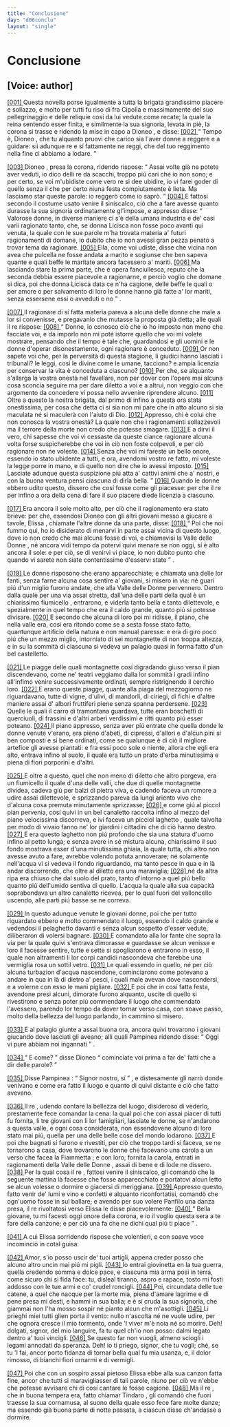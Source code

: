 ```yaml
---
title: "Conclusione"
day: "d06conclu"
layout: "single"
---
```

<div id="d06conclu" type="conclusion" who="author">
 <h1>
  Conclusione
 </h1>
 <p>
  <h2>
   [Voice: author]
  </h2>
 </p>
 <p>
  <a href="{{ site.baseurl }}enDecameron/d06conclu#p06970001">
   [001]
  </a>
  Questa novella porse igualmente a tutta la brigata grandissimo piacere e sollazzo, e molto per tutti fu riso di
  <name persref="fratecipolla" type="person">
   fra Cipolla
  </name>
  e massimamente del suo pellegrinaggio e delle reliquie cos&iacute; da lui vedute come recate; la quale la
  <name persref="elissa" type="person">
   reina
  </name>
  sentendo esser finita, e similmente la sua signoria, levata in pi&egrave;, la corona si trasse e ridendo la mise in capo a
  <name persref="dioneo" type="person">
   Dioneo
  </name>
  , e disse:
  <a href="{{ site.baseurl }}enDecameron/d06conclu#p06970002">
   [002]
  </a>
  <q direct="unspecified" who="elissa">
   Tempo &egrave;,
   <name persref="dioneo" type="person">
    Dioneo
   </name>
   , che tu alquanto pruovi che carico sia l'aver donne a reggere e a guidare: sii adunque re e s&iacute; fattamente ne reggi, che del tuo reggimento nella fine ci abbiamo a lodare.
  </q>
 </p>
 <p>
  <a href="{{ site.baseurl }}enDecameron/d06conclu#p06970003">
   [003]
  </a>
  <name persref="dioneo" type="person">
   Dioneo
  </name>
  , presa la corona, ridendo rispose:
  <q direct="unspecified" who="dioneo">
   Assai volte gi&agrave; ne potete aver veduti, io dico delli re da scacchi, troppo pi&uacute; cari che io non sono; e per certo, se voi m'ubidiste come vero re si dee ubidire, io vi farei goder di quello senza il che per certo niuna festa compiutamente &egrave; lieta. Ma lasciamo star queste parole: io regger&ograve; come io sapr&ograve;.
  </q>
  <a href="{{ site.baseurl }}enDecameron/d06conclu#p06970004">
   [004]
  </a>
  E fattosi secondo il costume usato venire il siniscalco, ci&ograve; che a fare avesse quanto durasse la sua signoria ordinatamente gl'impose, e appresso disse:
  <q direct="unspecified" who="dioneo">
   Valorose donne, in diverse maniere ci s'&egrave; della umana industria e de' casi varii ragionato tanto, che, se donna
   <name persref="licisca" type="person">
    Licisca
   </name>
   non fosse poco avanti qui venuta, la quale con le sue parole m'ha trovata materia a' futuri ragionamenti di domane, io dubito che io non avessi gran pezza penato a trovar tema da ragionare.
   <a href="{{ site.baseurl }}enDecameron/d06conclu#p06970005">
    [005]
   </a>
   Ella, come voi udiste, disse che vicina non avea che pulcella ne fosse andata a marito e sogiunse che ben sapeva quante e quali beffe le maritate ancora facessero a' mariti.
   <a href="{{ site.baseurl }}enDecameron/d06conclu#p06970006">
    [006]
   </a>
   Ma lasciando stare la prima parte, che &egrave; opera fanciullesca, reputo che la seconda debbia essere piacevole a ragionarne, e perci&ograve; voglio che domane si dica, poi che donna
   <name persref="licisca" type="person">
    Licisca
   </name>
   data ce n'ha cagione,
   <seg type="topic">
    delle beffe le quali o per amore o per salvamento di loro le donne hanno gi&agrave; fatte a' lor mariti, senza essersene essi o avveduti o no
   </seg>
  </q>
  .
 </p>
 <p>
  <a href="{{ site.baseurl }}enDecameron/d06conclu#p06970007">
   [007]
  </a>
  Il ragionare di s&iacute; fatta materia pareva a alcuna delle donne che male a lor si convenisse, e pregavanlo che mutasse la proposta gi&agrave; detta; alle quali il
  <name persref="dioneo" type="person">
   re
  </name>
  rispose:
  <a href="{{ site.baseurl }}enDecameron/d06conclu#p06970008">
   [008]
  </a>
  <q direct="unspecified" who="dioneo">
   Donne, io conosco ci&ograve; che io ho imposto non meno che facciate voi, e da imporlo non mi pot&eacute; istorre quello che voi mi volete mostrare, pensando che il tempo &egrave; tale che, guardandosi e gli uomini e le donne d'operar disonestamente, ogni ragionare &egrave; conceduto.
   <a href="{{ site.baseurl }}enDecameron/d06conclu#p06970009">
    [009]
   </a>
   Or non sapete voi che, per la perversit&agrave; di questa stagione, li giudici hanno lasciati i tribunali? le leggi, cos&iacute; le divine come le umane, tacciono? e ampia licenzia per conservar la vita &egrave; conceduta a ciascuno?
   <a href="{{ site.baseurl }}enDecameron/d06conclu#p06970010">
    [010]
   </a>
   Per che, se alquanto s'allarga la vostra onest&agrave; nel favellare, non per dover con l'opere mai alcuna cosa sconcia seguire ma per dare diletto a voi e a altrui, non veggio con che argomento da concedere vi possa nello avvenire riprendere alcuno.
   <a href="{{ site.baseurl }}enDecameron/d06conclu#p06970011">
    [011]
   </a>
   Oltre a questo la nostra brigata, dal primo d&iacute; infino a questa ora stata onestissima, per cosa che detta ci si sia non mi pare che in atto alcuno si sia maculata n&eacute; si maculer&agrave; con l'aiuto di Dio.
   <a href="{{ site.baseurl }}enDecameron/d06conclu#p06970012">
    [012]
   </a>
   Appresso, chi &egrave; colui che non conosca la vostra onest&agrave;? La quale non che i ragionamenti sollazzevoli ma il terrore della morte non credo che potesse smagare.
   <a href="{{ site.baseurl }}enDecameron/d06conclu#p06970013">
    [013]
   </a>
   E a dirvi il vero, chi sapesse che voi vi cessaste da queste ciance ragionare alcuna volta forse suspicherebbe che voi in ci&ograve; non foste colpevoli, e per ci&ograve; ragionare non ne voleste.
   <a href="{{ site.baseurl }}enDecameron/d06conclu#p06970014">
    [014]
   </a>
   Senza che voi mi fareste un bello onore, essendo io stato ubidente a tutti, e ora, avendomi vostro re fatto, mi voleste la legge porre in mano, e di quello non dire che io avessi imposto.
   <a href="{{ site.baseurl }}enDecameron/d06conclu#p06970015">
    [015]
   </a>
   Lasciate adunque questa suspizione pi&uacute; atta a' cattivi animi che a' nostri, e con la buona ventura pensi ciascuna di dirla bella.
  </q>
  <a href="{{ site.baseurl }}enDecameron/d06conclu#p06970016">
   [016]
  </a>
  Quando le donne ebbero udito questo, dissero che cos&iacute; fosse come gli piacesse: per che il re per infino a ora della cena di fare il suo piacere diede licenzia a ciascuno.
 </p>
 <p>
  <a href="{{ site.baseurl }}enDecameron/d06conclu#p06970017">
   [017]
  </a>
  Era ancora il sole molto alto, per ci&ograve; che il ragionamento era stato brieve: per che, essendosi
  <name persref="dioneo" type="person">
   Dioneo
  </name>
  con gli altri giovani messo a giucare a tavole,
  <name persref="elissa" type="person">
   Elissa
  </name>
  , chiamate l'altre donne da una parte, disse:
  <a href="{{ site.baseurl }}enDecameron/d06conclu#p06970018">
   [018]
  </a>
  <q direct="unspecified" who="elissa">
   Poi che noi fummo qui, ho io disiderato di menarvi in parte assai vicina di questo luogo, dove io non credo che mai alcuna fosse di voi, e chiamavisi la
   <name placeref="valledonnebrigata-01" type="place">
    Valle delle Donne
   </name>
   , n&eacute; ancora vidi tempo da potervi quivi menare se non oggi, s&iacute; &egrave; alto ancora il sole: e per ci&ograve;, se di venirvi vi piace, io non dubito punto che quando vi sarete non siate contentissime d'esservi state
  </q>
  .
 </p>
 <p>
  <a href="{{ site.baseurl }}enDecameron/d06conclu#p06970019">
   [019]
  </a>
  Le donne risposono che erano apparecchiate; e chiamata una delle lor fanti, senza farne alcuna cosa sentire a' giovani, si misero in via: n&eacute; guari pi&uacute; d'un miglio furono andate, che alla
  <name placeref="valledonnebrigata-01" type="place">
   Valle delle Donne
  </name>
  pervennero. Dentro dalla quale per una via assai stretta, dall'una delle parti della qual &egrave; un
  <name placeref="fiumicello1-c06" type="place">
   chiarissimo fiumicello
  </name>
  , entrarono, e viderla tanto bella e tanto dilettevole, e spezialmente in quel tempo che era il caldo grande, quanto pi&uacute; si potesse divisare.
  <a href="{{ site.baseurl }}enDecameron/d06conclu#p06970020">
   [020]
  </a>
  E secondo che alcuna di loro poi mi ridisse, il piano, che nella valle era, cos&iacute; era ritondo come se a sesta fosse stato fatto, quantunque artificio della natura e non manual paresse: e era di giro poco pi&uacute; che un mezzo miglio, intorniato di
  <name placeref="montagnette-c06" type="place">
   sei montagnette
  </name>
  di non troppa altezza, e in su la sommit&agrave; di ciascuna si vedeva un palagio quasi in forma fatto d'un bel castelletto.
 </p>
 <p>
  <a href="{{ site.baseurl }}enDecameron/d06conclu#p06970021">
   [021]
  </a>
  Le piagge delle quali
  <name placeref="montagnette-c06" type="place">
   montagnette
  </name>
  cos&iacute; digradando giuso verso il pian discendevano, come ne' teatri veggiamo dalla lor sommit&agrave; i gradi infino all'infimo venire successivamente ordinati, sempre ristrignendo il cerchio loro.
  <a href="{{ site.baseurl }}enDecameron/d06conclu#p06970022">
   [022]
  </a>
  E erano queste piagge, quante alla piaga del mezzogiorno ne riguardavano, tutte di vigne, d'ulivi, di mandorli, di ciriegi, di fichi e d'altre maniere assai d'
  <name placeref="alberifrutt-c06" type="place">
   albori fruttiferi
  </name>
  piene senza spanna perdersene.
  <a href="{{ site.baseurl }}enDecameron/d06conclu#p06970023">
   [023]
  </a>
  Quelle le quali il carro di tramontana guardava, tutte eran boschetti di querciuoli, di frassini e d'altri arberi verdissimi e ritti quanto pi&uacute; esser poteano.
  <a href="{{ site.baseurl }}enDecameron/d06conclu#p06970024">
   [024]
  </a>
  Il piano appresso, senza aver pi&uacute; entrate che quella donde le donne venute v'erano, era pieno d'abeti, di cipressi, d'allori e d'alcun pini s&iacute; ben composti e s&iacute; bene ordinati, come se qualunque &egrave; di ci&ograve; il migliore artefice gli avesse piantati: e fra essi poco sole o niente, allora che egli era alto, entrava infino al suolo, il quale era tutto un
  <name placeref="prato-c06" type="place">
   prato
  </name>
  d'erba minutissima e piena di fiori porporini e d'altri.
 </p>
 <p>
  <a href="{{ site.baseurl }}enDecameron/d06conclu#p06970025">
   [025]
  </a>
  E oltre a questo, quel che non meno di diletto che altro porgeva, era un
  <name placeref="fiumicello2-c06" type="place">
   fiumicello
  </name>
  il quale d'una delle valli, che due di quelle
  <name placeref="montagnette-c06" type="place">
   montagnette
  </name>
  dividea, cadeva gi&uacute; per balzi di pietra viva, e cadendo faceva un romore a udire assai dilettevole, e sprizzando pareva da lungi ariento vivo che d'alcuna cosa premuta minutamente sprizzasse;
  <a href="{{ site.baseurl }}enDecameron/d06conclu#p06970026">
   [026]
  </a>
  e come gi&uacute; al piccol pian pervenia, cos&iacute; quivi in un bel canaletto raccolta infino al mezzo del piano velocissima discorreva, e ivi faceva un picciol
  <name placeref="laghettobrigata-01" type="place">
   laghetto
  </name>
  , quale talvolta per modo di vivaio fanno ne' lor giardini i cittadini che di ci&ograve; hanno destro.
  <a href="{{ site.baseurl }}enDecameron/d06conclu#p06970027">
   [027]
  </a>
  E era questo laghetto non pi&uacute; profondo che sia una statura d'uomo infino al petto lunga; e senza avere in s&eacute; mistura alcuna, chiarissimo il suo fondo mostrava esser d'una minutissima ghiaia, la quale tutta, chi altro non avesse avuto a fare, avrebbe volendo potuta annoverare; n&eacute; solamente nell'acqua vi si vedeva il fondo riguardando, ma tanto pesce in qua e in l&agrave; andar discorrendo, che oltre al diletto era una maraviglia;
  <a href="{{ site.baseurl }}enDecameron/d06conclu#p06970028">
   [028]
  </a>
  n&eacute; da altra ripa era chiuso che dal suolo del prato, tanto d'intorno a quel pi&uacute; bello quanto pi&uacute; dell'umido sentiva di quello. L'acqua la quale alla sua capacit&agrave; soprabondava un altro canaletto ricevea, per lo qual fuori del valloncello uscendo, alle parti pi&uacute; basse se ne correva.
 </p>
 <p>
  <a href="{{ site.baseurl }}enDecameron/d06conclu#p06970029">
   [029]
  </a>
  In questo adunque venute le giovani donne, poi che per tutto riguardato ebbero e molto commendato il luogo, essendo il caldo grande e vedendosi il
  <name placeref="laghettobrigata-01" type="place">
   pelaghetto
  </name>
  davanti e senza alcun sospetto d'esser vedute, diliberaron di volersi bagnare.
  <a href="{{ site.baseurl }}enDecameron/d06conclu#p06970030">
   [030]
  </a>
  E comandato alla lor fante che sopra la via per la quale quivi s'entrava dimorasse e guardasse se alcun venisse e loro il facesse sentire, tutte e sette si spogliarono e entrarono in esso, il quale non altramenti li lor corpi candidi nascondeva che farebbe una vermiglia rosa un sottil vetro.
  <a href="{{ site.baseurl }}enDecameron/d06conclu#p06970031">
   [031]
  </a>
  Le quali essendo in quello, n&eacute; per ci&ograve; alcuna turbazion d'acqua nascendone, cominciarono come potevano a andare in qua in l&agrave; di dietro a' pesci, i quali male avevan dove nascondersi, e a volerne con esso le mani pigliare.
  <a href="{{ site.baseurl }}enDecameron/d06conclu#p06970032">
   [032]
  </a>
  E poi che in cos&iacute; fatta festa, avendone presi alcuni, dimorate furono alquanto, uscite di quello si rivestirono e senza poter pi&uacute; commendare il luogo che commendato l'avessero, parendo lor tempo da dover tornar verso casa, con soave passo, molto della bellezza del luogo parlando, in cammino si misero.
 </p>
 <p>
  <a href="{{ site.baseurl }}enDecameron/d06conclu#p06970033">
   [033]
  </a>
  E al palagio giunte a assai buona ora, ancora quivi trovarono i giovani giucando dove lasciati gli aveano; alli quali
  <name persref="pampinea" type="person">
   Pampinea
  </name>
  ridendo disse:
  <q direct="unspecified" who="pampinea">
   Oggi vi pure abbiam noi ingannati
  </q>
  .
 </p>
 <p>
  <a href="{{ site.baseurl }}enDecameron/d06conclu#p06970034">
   [034]
  </a>
  <q direct="unspecified" who="dioneo">
   E come?
  </q>
  disse
  <name persref="dioneo" type="person">
   Dioneo
  </name>
  <q direct="unspecified">
   cominciate voi prima a far de' fatti che a dir delle parole?
  </q>
 </p>
 <p>
  <a href="{{ site.baseurl }}enDecameron/d06conclu#p06970035">
   [035]
  </a>
  Disse
  <name persref="pampinea" type="person">
   Pampinea
  </name>
  :
  <q direct="unspecified" who="pampinea">
   Signor nostro, s&iacute;
  </q>
  , e distesamente gli narr&ograve; donde venivano e come era fatto il luogo e quanto di quivi distante e ci&ograve; che fatto avevano.
 </p>
 <p>
  <a href="{{ site.baseurl }}enDecameron/d06conclu#p06970036">
   [036]
  </a>
  Il
  <name persref="dioneo" type="person">
   re
  </name>
  , udendo contare la bellezza del luogo, disideroso di vederlo, prestamente fece comandar la cena: la qual poi che con assai piacer di tutti fu fornita, li tre giovani con li lor famigliari, lasciate le donne, se n'andarono a questa valle, e ogni cosa considerata, non essendovene alcuno di loro stato mai pi&uacute;, quella per una delle belle cose del mondo lodarono.
  <a href="{{ site.baseurl }}enDecameron/d06conclu#p06970037">
   [037]
  </a>
  E poi che bagnati si furono e rivestiti, per ci&ograve; che troppo tardi si faceva, se ne tornarono a casa, dove trovarono le donne che facevano una carola a un verso che facea la
  <name persref="fiammetta" type="person">
   Fiammetta
  </name>
  ; e con loro, fornita la carola, entrati in ragionamenti della
  <name placeref="valledonnebrigata-01" type="place">
   Valle delle Donne
  </name>
  , assai di bene e di lode ne dissero.
  <a href="{{ site.baseurl }}enDecameron/d06conclu#p06970038">
   [038]
  </a>
  Per la qual cosa il
  <name persref="dioneo" type="person">
   re
  </name>
  , fattosi venire il siniscalco, gli comand&ograve; che la seguente mattina l&agrave; facesse che fosse apparecchiato e portatovi alcun letto se alcun volesse o dormire o giacersi di meriggiana.
  <a href="{{ site.baseurl }}enDecameron/d06conclu#p06970039">
   [039]
  </a>
  Appresso questo, fatto venir de' lumi e vino e confetti e alquanto riconfortatisi, comand&ograve; che ogn'uomo fosse in sul ballare; e avendo per suo volere
  <name persref="panfilo" type="person">
   Panfilo
  </name>
  una danza presa, il
  <name persref="dioneo" type="person">
   re
  </name>
  rivoltatosi verso
  <name persref="elissa" type="person">
   Elissa
  </name>
  le disse piacevolemente:
  <a href="{{ site.baseurl }}enDecameron/d06conclu#p06970040">
   [040]
  </a>
  <q direct="unspecified" who="dioneo">
   Bella giovane, tu mi facesti oggi onore della corona, e io il voglio questa sera a te fare della canzone; e per ci&ograve; una fa che ne dichi qual pi&uacute; ti piace
  </q>
  .
 </p>
 <p>
  <a href="{{ site.baseurl }}enDecameron/d06conclu#p06970041">
   [041]
  </a>
  A cui
  <name persref="elissa" type="person">
   Elissa
  </name>
  sorridendo rispose che volentieri, e con soave voce incominci&ograve; in cotal guisa:
 </p>
 <div3 type="song" who="elissa">
  <lg>
   <a href="{{ site.baseurl }}enDecameron/d06conclu#p06970042">
    [042]
   </a>
   <l>
    Amor, s'io posso uscir de' tuoi artigli,
   </l>
   <l>
    appena creder posso
   </l>
   <l>
    che alcuno altro uncin mai pi&uacute; mi pigli.
   </l>
  </lg>
  <lg>
   <a href="{{ site.baseurl }}enDecameron/d06conclu#p06970043">
    [043]
   </a>
   <l>
    Io entrai giovinetta en la tua guerra,
   </l>
   <l>
    quella credendo somma e dolce pace,
   </l>
   <l>
    e ciascuna mia arma posi in terra,
   </l>
   <l>
    come sicuro chi si fida face:
   </l>
   <l>
    tu, disleal tiranno, aspro e rapace,
   </l>
   <l>
    tosto mi fosti addosso
   </l>
   <l>
    con le tue armi e co' crudel roncigli.
   </l>
  </lg>
  <lg>
   <a href="{{ site.baseurl }}enDecameron/d06conclu#p06970044">
    [044]
   </a>
   <l>
    Poi, circundata delle tue catene,
   </l>
   <l>
    a quel che nacque per la morte mia,
   </l>
   <l>
    piena d'amare lagrime e di pene
   </l>
   <l>
    presa mi desti, e hammi in sua balia;
   </l>
   <l>
    e &egrave; s&iacute; cruda la sua signoria,
   </l>
   <l>
    che giammai non l'ha mosso
   </l>
   <l>
    sospir n&eacute; pianto alcun che m'asottigli.
   </l>
  </lg>
  <lg>
   <a href="{{ site.baseurl }}enDecameron/d06conclu#p06970045">
    [045]
   </a>
   <l>
    Li prieghi miei tutti glien porta il vento:
   </l>
   <l>
    nullo n'ascolta n&eacute; ne vuole udire,
   </l>
   <l>
    per che ognora cresce il mio tormento,
   </l>
   <l>
    onde 'l viver m'&egrave; noia n&eacute; so morire.
   </l>
   <l>
    Deh! dolgati, signor, del mio languire,
   </l>
   <l>
    fa tu quel ch'io non posso:
   </l>
   <l>
    dalmi legato dentro a' tuoi vincigli.
   </l>
  </lg>
  <lg>
   <a href="{{ site.baseurl }}enDecameron/d06conclu#p06970046">
    [046]
   </a>
   <l>
    Se questo far non vuogli, almeno sciogli
   </l>
   <l>
    i legami annodati da speranza.
   </l>
   <l>
    Deh! io ti priego, signor, che tu vogli;
   </l>
   <l>
    ch&eacute;, se tu 'l fai, ancor porto fidanza
   </l>
   <l>
    di tornar bella qual fu mia usanza,
   </l>
   <l>
    e, il dolor rimosso,
   </l>
   <l>
    di bianchi fiori ornarmi e di vermigli.
   </l>
  </lg>
 </div3>
 <p>
  <a href="{{ site.baseurl }}enDecameron/d06conclu#p06970047">
   [047]
  </a>
  Poi che con un sospiro assai pietoso
  <name persref="elissa" type="person">
   Elissa
  </name>
  ebbe alla sua canzon fatta fine, ancor che tutti si maravigliasser di tali parole, niuno per ci&ograve; ve n'ebbe che potesse avvisare chi di cos&iacute; cantare le fosse cagione.
  <a href="{{ site.baseurl }}enDecameron/d06conclu#p06970048">
   [048]
  </a>
  Ma il
  <name persref="dioneo" type="person">
   re
  </name>
  , che in buona tempera era, fatto chiamar
  <name persref="tindaro" type="person">
   Tindaro
  </name>
  , gli comand&ograve; che fuori traesse la sua cornamusa, al suono della quale esso fece fare molte danze; ma essendo gi&agrave; buona parte di notte passata, a ciascun disse ch'andasse a dormire.
 </p>
</div>